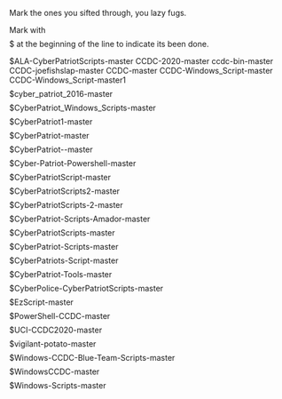 Mark the ones you sifted through, you lazy fugs.

Mark with $$$$$ at the beginning of the line to indicate its been done.

$$$$$ALA-CyberPatriotScripts-master
CCDC-2020-master
ccdc-bin-master
CCDC-joefishslap-master
CCDC-master
CCDC-Windows_Script-master
CCDC-Windows_Script-master1
$$$$$cyber_patriot_2016-master
$$$$$CyberPatriot_Windows_Scripts-master
$$$$$CyberPatriot1-master
$$$$$CyberPatriot-master
$$$$$CyberPatriot--master
$$$$$Cyber-Patriot-Powershell-master
$$$$$CyberPatriotScript-master
$$$$$CyberPatriotScripts2-master
$$$$$CyberPatriotScripts-2-master
$$$$$CyberPatriot-Scripts-Amador-master
$$$$$CyberPatriotScripts-master
$$$$$CyberPatriot-Scripts-master
$$$$$CyberPatriots-Script-master
$$$$$CyberPatriot-Tools-master
$$$$$CyberPolice-CyberPatriotScripts-master
$$$$$EzScript-master
$$$$$PowerShell-CCDC-master
$$$$$UCI-CCDC2020-master
$$$$$vigilant-potato-master
$$$$$Windows-CCDC-Blue-Team-Scripts-master
$$$$$WindowsCCDC-master
$$$$$Windows-Scripts-master












